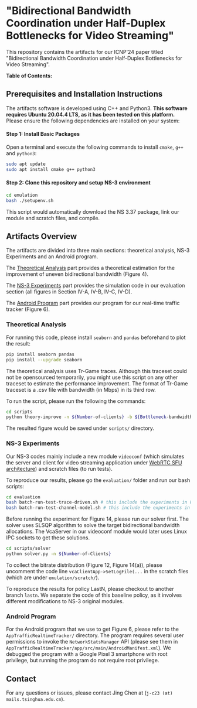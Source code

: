 # "Bidirectional Bandwidth Coordination under Half-Duplex Bottlenecks for Video Streaming"

This repository contains the artifacts for our ICNP'24 paper titled "Bidirectional Bandwidth Coordination under Half-Duplex Bottlenecks for Video Streaming".

**Table of Contents:**

## Prerequisites and Installation Instructions
The artifacts software is developed using C++ and Python3. 
**This software requires Ubuntu 20.04.4 LTS, as it has been tested on this platform.**
Please ensure the following dependencies are installed on your system:

#### Step 1: Install Basic Packages
Open a terminal and execute the following commands to install `cmake`, `g++` and `python3`:
```bash
sudo apt update
sudo apt install cmake g++ python3
```

#### Step 2: Clone this repository and setup NS-3 environment

```bash
cd emulation
bash ./setupenv.sh
```

This script would automatically download the NS 3.37 package, link our module and scratch files, and compile.


## Artifacts Overview

The artifacts are divided into three main sections: theoretical analysis, NS-3 Experiments and an Android program.

The [Theoretical Analysis](#theoretical-analysis) part provides a theoretical estimation for the improvement of uneven bidirectional bandwidth (Figure 4).

The [NS-3 Experiments](#ns-3-experiments) part provides the simulation code in our evaluation section (all figures in Section IV-A, IV-B, IV-C, IV-D).

The [Android Program](#android-program) part provides our program for our real-time traffic tracker (Figure 6).

### Theoretical Analysis

For running this code, please install `seaborn` and `pandas` beforehand to plot the result:

```bash
pip install seaborn pandas
pip install --upgrade seaborn
```

The theoretical analysis uses Tr-Game traces. Although this traceset could not be opensourced temporarily, you might use this script on any other traceset to estimate the performance improvement. The format of Tr-Game traceset is a .csv file with bandwidth (in Mbps) in its third row.

To run the script, please run the following the commands:

```bash
cd scripts
python theory-improve -n ${Number-of-clients} -b ${Bottleneck-bandwidth-in-Mbps} -a ${Application-maximum-bandwidth-in-Mbps} -k ${uplink-bandwidth/total-bandwidth} -f ${Directory-to-traceset}
```

The resulted figure would be saved under `scripts/` directory.

### NS-3 Experiments

Our NS-3 codes mainly include a new module `videoconf` (which simulates the server and client for video streaming application under [WebRTC SFU architecture](https://getstream.io/blog/what-is-a-selective-forwarding-unit-in-webrtc/)) and scratch files (to run tests). 

To reproduce our results, please go the `evaluation/` folder and run our bash scripts:

```bash
cd evaluation
bash batch-run-test-trace-driven.sh # this include the experiments in Figure 11-13 (for Plum, Vanilla and TACK)
bash batch-run-test-channel-model.sh # this include the experiments in Figure 14
```

Before running the experiment for Figure 14, please run our solver first. The solver uses SLSQP algorithm to solve the target bidirectional bandwidth allocations. The VcaServer in our videoconf module would later uses Linux IPC sockets to get these solutions.

```bash
cd scripts/solver
python solver.py -n ${Number-of-Clients}
``` 

To collect the bitrate distribution (Figure 12, Figure 14(a)), please uncomment the code line  `vcaClientApp->SetLogFile(...` in the scratch files (which are under `emulation/scratch/`).

To reproduce the results for policy LastN, please checkout to another branch `lastn`. We separate the code of this baseline policy, as it involves different modifications to NS-3 original modules.


### Android Program

For the Android program that we use to get Figure 6, please refer to the `AppTrafficRealtimeTracker/` directory. The program requires several user permissions to invoke the `NetworkStatsManager` API (please see them in `AppTrafficRealtimeTracker/app/src/main/AndroidManifest.xml`). We debugged the program with a Google Pixel 3 smartphone with root privilege, but running the program do not require root privilege.


## Contact
For any questions or issues, please contact Jing Chen at (`j-c23 (at) mails.tsinghua.edu.cn`).